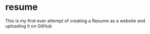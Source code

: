 # resume
This is my first ever attempt of creating a Resume as a website and uploading it on GitHub

